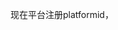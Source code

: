 <!--
 * @Date: 2021-12-27 11:14:39
 * @LastEditors: seven sun 
 * @LastEditTime: 2021-12-27 11:14:39
 * @FilePath: /interview/open-im/源码阅读.md
-->
现在平台注册platformid，